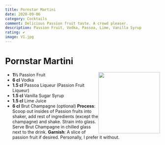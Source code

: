 ```yaml
---
title: Pornstar Martini
date: 2020-09-06
category: Cocktails
comment: Delicious Passion fruit taste. A crowd pleaser.
description: Passion Fruit, Vodka, Passoa, Lime, Vanilla Syrup
rating: ✔
image: V1.jpg
---
```

# Pornstar Martini
<img src="V1.jpg" width="200px" height="200px" style="float: right;">

 - **1½** Passion Fruit
 - **6 cl** Vodka
 - **1.5 cl** Passoa Liqueur (Passion Fruit Liqueur)
 - **1.5 cl** Vanilla Sugar Syrup
 - **1.5 cl** Lime Juice
 - **6 cl** Brut Champagne (optional)
**Process**: Scoop out insides of Passion fruits into shaker, add rest of ingredients (except the champagne) and shake. Strain into glass. Serve Brut Champagne in chilled glass next to the drink.
**Garnish**: A slice of passion fruit if desired. Personally, I prefer it without.

